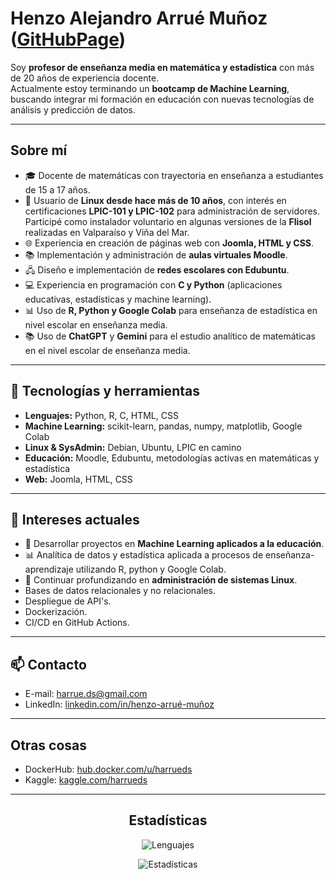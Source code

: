 # Henzo Alejandro Arrué Muñoz ([GitHubPage](https://harrueds.github.io))

Soy **profesor de enseñanza media en matemática y estadística** con más de 20 años de experiencia docente.  
Actualmente estoy terminando un **bootcamp de Machine Learning**, buscando integrar mi formación en educación con nuevas tecnologías de análisis y predicción de datos.

---

## Sobre mí

- 🎓 Docente de matemáticas con trayectoria en enseñanza a estudiantes de 15 a 17 años.
- 🐧 Usuario de **Linux desde hace más de 10 años**, con interés en certificaciones **LPIC-101 y LPIC-102** para administración de servidores. Participé como instalador voluntario en algunas versiones de la **Flisol** realizadas en Valparaíso y Viña del Mar.
- 🌐 Experiencia en creación de páginas web con **Joomla, HTML y CSS**.
- 📚 Implementación y administración de **aulas virtuales Moodle**.
- 🖧 Diseño e implementación de **redes escolares con Edubuntu**.
- 💻 Experiencia en programación con **C y Python** (aplicaciones educativas, estadísticas y machine learning).
- 📊 Uso de **R, Python y Google Colab** para enseñanza de estadística en nivel escolar en enseñanza media.
- 📚 Uso de **ChatGPT** y **Gemini** para el estudio analítico de matemáticas en el nivel escolar de enseñanza media.

---

## 🧰 Tecnologías y herramientas

- **Lenguajes:** Python, R, C, HTML, CSS
- **Machine Learning:** scikit-learn, pandas, numpy, matplotlib, Google Colab
- **Linux & SysAdmin:** Debian, Ubuntu, LPIC en camino
- **Educación:** Moodle, Edubuntu, metodologías activas en matemáticas y estadística
- **Web:** Joomla, HTML, CSS

---

## 🎯 Intereses actuales

- 🤖 Desarrollar proyectos en **Machine Learning aplicados a la educación**.
- 📊 Analítica de datos y estadística aplicada a procesos de enseñanza-aprendizaje utilizando R, python y Google Colab.
- 🐧 Continuar profundizando en **administración de sistemas Linux**.
- Bases de datos relacionales y no relacionales.
- Despliegue de API's.
- Dockerización.
- CI/CD en GitHub Actions.

---

## 📫 Contacto

- E-mail: [harrue.ds@gmail.com](mailto:harrue.ds@gmail.com)
- LinkedIn: [linkedin.com/in/henzo-arrué-muñoz](https://www.linkedin.com/in/henzo-arru%C3%A9-mu%C3%B1oz/)

---

## Otras cosas

- DockerHub: [hub.docker.com/u/harrueds](https://hub.docker.com/u/harrueds)
- Kaggle: [kaggle.com/harrueds](https://www.kaggle.com/harrueds)

---

<div align = "center">
  <h2>Estadísticas</h2>
  
  ![Lenguajes](https://github-readme-stats.vercel.app/api/top-langs/?username=harrueds&theme=synthwave&show_icons=true)
  
  ![Estadísticas](https://github-readme-stats.vercel.app/api?username=harrueds&theme=synthwave&show_icons=true)

</div>
